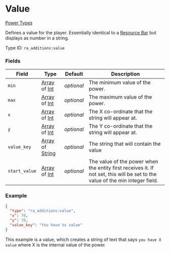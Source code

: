 # Value
[Power Types](../power_types.md)

Defines a value for the player. Essentially identical to a [Resource Bar](https://origins.readthedocs.io/en/latest/types/power_types/resource/) but displays as number in a string.

Type ID: `ra_additions:value`
### Fields
 | Field | Type | Default | Description | 
|---|---|---|---|
 | `min` | [Array](../data_types/array.md) of [Int](../data_types/int.md) | _optional_ | The minimum value of the power. | 
 | `max` | [Array](../data_types/array.md) of [Int](../data_types/int.md) | _optional_ | The maximum value of the power. | 
 | `x` | [Array](../data_types/array.md) of [Int](../data_types/int.md) | _optional_ | The X co-ordinate that the string will appear at. | 
 | `y` | [Array](../data_types/array.md) of [Int](../data_types/int.md) | _optional_ | The Y co-ordinate that the string will appear at. | 
 | `value_key` | [Array](../data_types/array.md) of [String](../data_types/string.md) | _optional_ | The string that will contain the value | 
 | `start_value` | [Array](../data_types/array.md) of [Int](../data_types/int.md) | _optional_ | The value of the power when the entity first receives it. If not set, this will be set to the value of the min integer field. | 

### Example
```json
{
  "type": "ra_additions:value",
  "x": 70,
  "y": 70,
  "value_key": "You have %s value"
}
```
This example is a value, which creates a string of text that says `you have X value` where X is the internal value of the power.
